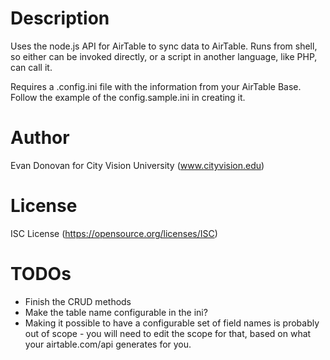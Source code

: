 Description
===========

Uses the node.js API for AirTable to sync data to AirTable.
Runs from shell, so either can be invoked directly, or a script
in another language, like PHP, can call it.

Requires a .config.ini file with the information from your AirTable Base.
Follow the example of the config.sample.ini in creating it.

Author
======
Evan Donovan for City Vision University (www.cityvision.edu)

License
========
ISC License (https://opensource.org/licenses/ISC)

TODOs
=====

* Finish the CRUD methods
* Make the table name configurable in the ini?
* Making it possible to have a configurable set of field names is probably
  out of scope - you will need to edit the scope for that,
  based on what your airtable.com/api generates for you.
